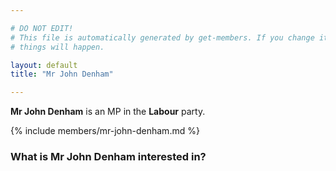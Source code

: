 ```yaml
---

# DO NOT EDIT!
# This file is automatically generated by get-members. If you change it, bad
# things will happen.

layout: default
title: "Mr John Denham"

---
```


**Mr John Denham** is an MP in the **Labour** party.

{% include members/mr-john-denham.md %}

### What is Mr John Denham interested in?


